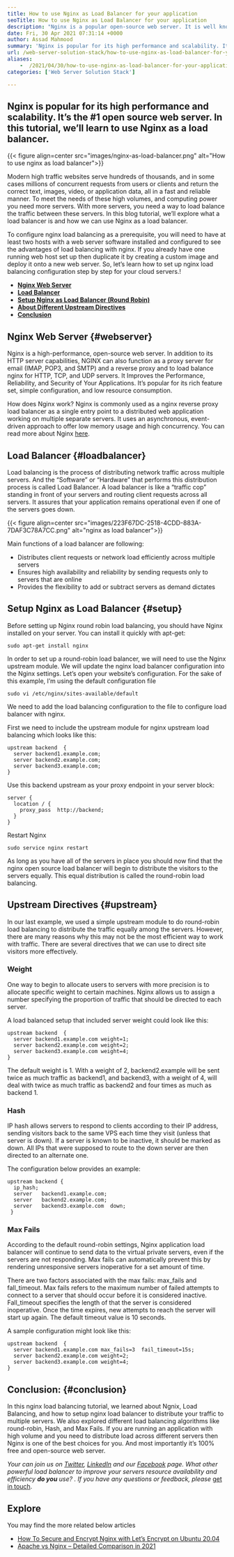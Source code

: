 ```yaml
---
title: How to use Nginx as Load Balancer for your application
seoTitle: How to use Nginx as Load Balancer for your application
description: "Nginx is a popular open-source web server. It is well known for high performance and scalability. In this tutorial, we'll learn to use Nginx as a load balancer"
date: Fri, 30 Apr 2021 07:31:14 +0000
author: Assad Mahmood
summary: 'Nginx is popular for its high performance and scalability. It’s the #1 open source web server. In this tutorial, we’ll learn to use Nginx as a load balancer.'
url: /web-server-solution-stack/how-to-use-nginx-as-load-balancer-for-your-application/
aliases: 
    -  /2021/04/30/how-to-use-nginx-as-load-balancer-for-your-application/
categories: ['Web Server Solution Stack']

---
```

## Nginx is popular for its high performance and scalability. It’s the #1 open source web server. In this tutorial, we’ll learn to use Nginx as a load balancer.

{{< figure align=center src="images/nginx-as-load-balancer.png" alt="How to use nginx as load balancer">}}  

Modern high traffic websites serve hundreds of thousands, and in some cases millions of concurrent requests from users or clients and return the correct text, images, video, or application data, all in a fast and reliable manner. To meet the needs of these high volumes, and computing power you need more servers. With more servers, you need a way to load balance the traffic between these servers. In this blog tutorial, we’ll explore what a load balancer is and how we can use Nginx as a load balancer.

To configure nginx load balancing as a prerequisite, you will need to have at least two hosts with a web server software installed and configured to see the advantages of load balancing with nginx. If you already have one running web host set up then duplicate it by creating a custom image and deploy it onto a new web server. So, let’s learn how to set up nginx load balancing configuration step by step for your cloud servers.!

  * **[Nginx Web Server][1]**
  * **[Load Balancer][2]**
  * **[Setup Nginx as Load Balancer (Round Robin)][3]**
  * **[About Different Upstream Directives][4]**
  * **[Conclusion][5]**

## Nginx Web Server {#webserver}

Nginx is a high-performance, open-source web server. In addition to its HTTP server capabilities, NGINX can also function as a proxy server for email (IMAP, POP3, and SMTP) and a reverse proxy and to load balance nginx for HTTP, TCP, and UDP servers. It Improves the Performance, Reliability, and Security of Your Applications. It’s popular for its rich feature set, simple configuration, and low resource consumption. 

How does Nginx work? Nginx is commonly used as a nginx reverse proxy load balancer as a single entry point to a distributed web application working on multiple separate servers. It uses an asynchronous, event-driven approach to offer low memory usage and high concurrency. You can read more about Nginx [here][6].

## Load Balancer {#loadbalancer}

Load balancing is the process of distributing network traffic across multiple servers. And the “Software” or “Hardware” that performs this distribution process is called Load Balancer. A load balancer is like a “traffic cop” standing in front of your servers and routing client requests across all servers. It assures that your application remains operational even if one of the servers goes down.

{{< figure align=center src="images/223F67DC-2518-4CDD-883A-7DAF3C78A7CC.png" alt="nginx as load balancer">}}  

Main functions of a load balancer are following:

  * Distributes client requests or network load efficiently across multiple servers
  * Ensures high availability and reliability by sending requests only to servers that are online
  * Provides the flexibility to add or subtract servers as demand dictates

## Setup Nginx as Load Balancer {#setup}

Before setting up Nginx round robin load balancing, you should have Nginx installed on your server. You can install it quickly with apt-get:


```
sudo apt-get install nginx
```


In order to set up a round-robin load balancer, we will need to use the Nginx upstream module. We will update the nginx load balancer configuration into the Nginx settings. Let’s open your website’s configuration. For the sake of this example, I’m using the default configuration file


```
sudo vi /etc/nginx/sites-available/default
```


We need to add the load balancing configuration to the file to configure load balancer with nginx.

First we need to include the upstream module for nginx upstream load balancing which looks like this:


```
upstream backend  {
  server backend1.example.com;
  server backend2.example.com;
  server backend3.example.com;
}
```


Use this backend upstream as your proxy endpoint in your server block:


```
server {
  location / {
    proxy_pass  http://backend;
  }
}
```


Restart Nginx


```
sudo service nginx restart
```


As long as you have all of the servers in place you should now find that the nginx open source load balancer will begin to distribute the visitors to the servers equally. This equal distribution is called the round-robin load balancing.

## Upstream Directives {#upstream}

In our last example, we used a simple upstream module to do round-robin load balancing to distribute the traffic equally among the servers. However, there are many reasons why this may not be the most efficient way to work with traffic. There are several directives that we can use to direct site visitors more effectively.

### Weight

One way to begin to allocate users to servers with more precision is to allocate specific weight to certain machines. Nginx allows us to assign a number specifying the proportion of traffic that should be directed to each server.

A load balanced setup that included server weight could look like this:


```
upstream backend  {
  server backend1.example.com weight=1;
  server backend2.example.com weight=2;
  server backend3.example.com weight=4;
}
```


The default weight is 1. With a weight of 2, backend2.example will be sent twice as much traffic as backend1, and backend3, with a weight of 4, will deal with twice as much traffic as backend2 and four times as much as backend 1.

### Hash

IP hash allows servers to respond to clients according to their IP address, sending visitors back to the same VPS each time they visit (unless that server is down). If a server is known to be inactive, it should be marked as down. All IPs that were supposed to route to the down server are then directed to an alternate one.

The configuration below provides an example:


```
upstream backend {
  ip_hash;
  server   backend1.example.com;
  server   backend2.example.com;
  server   backend3.example.com  down;
 }
```


### Max Fails

According to the default round-robin settings, Nginx application load balancer will continue to send data to the virtual private servers, even if the servers are not responding. Max fails can automatically prevent this by rendering unresponsive servers inoperative for a set amount of time.

There are two factors associated with the max fails: max\_fails and fall\_timeout. Max fails refers to the maximum number of failed attempts to connect to a server that should occur before it is considered inactive. Fall_timeout specifies the length of that the server is considered inoperative. Once the time expires, new attempts to reach the server will start up again. The default timeout value is 10 seconds.

A sample configuration might look like this:


```
upstream backend  {
  server backend1.example.com max_fails=3  fail_timeout=15s;
  server backend2.example.com weight=2;
  server backend3.example.com weight=4;
}
```


## Conclusion: {#conclusion}

In this nginx load balancing tutorial, we learned about Ngnix, Load Balancing, and how to setup nginx load balancer to distribute your traffic to multiple servers. We also explored different load balancing algorithms like round-robin, Hash, and Max Fails. If you are running an application with high volume and you need to distribute load across different servers then Nginx is one of the best choices for you. And most importantly it’s 100% free and open-source web server.

_Your can join us on [Twitter][7], [LinkedIn][8] and our [Facebook][9] page. What other powerful load balancer to improve your servers resource availability and efficiency __do you__ use? . If you have any questions or feedback, please_ [get in touch][10].

## Explore

You may find the more related below articles

  * [How To Secure and Encrypt Nginx with Let’s Encrypt on Ubuntu 20.04][11]
  * [Apache vs Nginx – Detailed Comparison in 2021][12]

 [1]: #webserver
 [2]: #loadbalancer
 [3]: #setup
 [4]: #upstream
 [5]: #conclusion
 [6]: https://products.containerize.com/solution-stack/nginx
 [7]: https://twitter.com/containerize_co
 [8]: https://www.linkedin.com/company/containerize/
 [9]: http://facebook.com/containerize
 [10]: mailto:yasir.saeed@aspose.com
 [11]: https://blog.containerize.com/2021/04/19/how-to-secure-and-encrypt-nginx-with-lets-encrypt-on-ubuntu-20.04/
 [12]: https://blog.containerize.com/2021/02/26/apache-vs-nginx-detailed-comparison-in-2021/